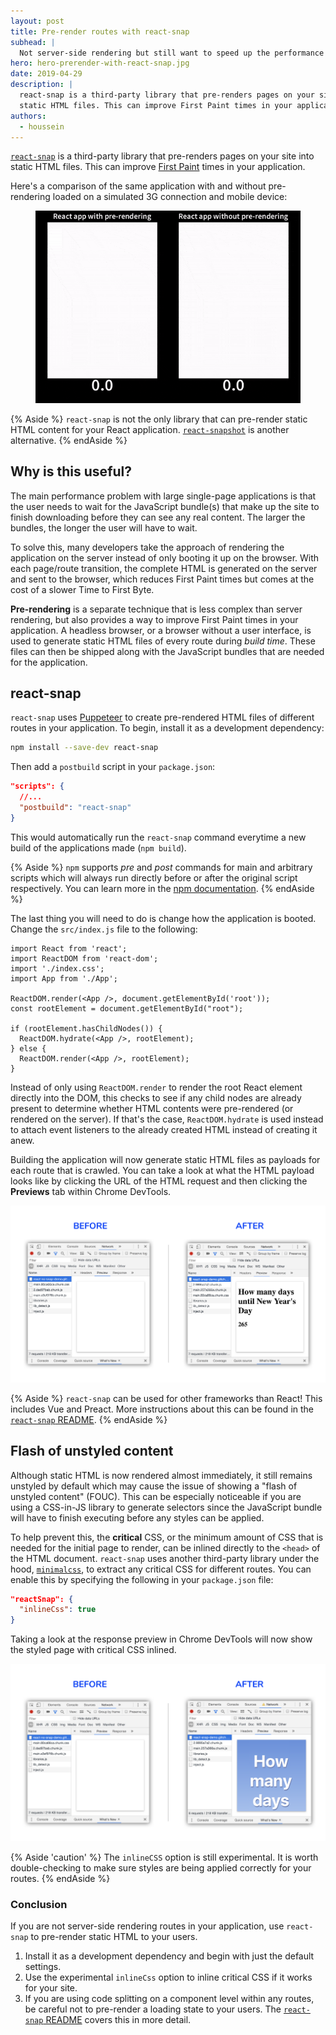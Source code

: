 ```yaml
---
layout: post
title: Pre-render routes with react-snap
subhead: |
  Not server-side rendering but still want to speed up the performance of your React site? Try pre-rendering!
hero: hero-prerender-with-react-snap.jpg
date: 2019-04-29
description: |
  react-snap is a third-party library that pre-renders pages on your site into
  static HTML files. This can improve First Paint times in your application.
authors:
  - houssein
---
```


[`react-snap`](https://github.com/stereobooster/react-snap) is a third-party
library that pre-renders pages on your site into static HTML files. This can
improve
[First Paint](https://developers.google.com/web/fundamentals/performance/user-centric-performance-metrics#first_paint_and_first_contentful_paint)
times in your application.

Here's a comparison of the same application with and without pre-rendering
loaded on a simulated 3G connection and mobile device:

<figure class="w-figure  w-figure--center">
  <img class="w-screenshot" src="./compare.gif" alt="A side by side loading comparsion. The version using pre-rendering loads 4.2 seconds faster.">
</figure>

{% Aside %}
  `react-snap` is not the only library that can pre-render static HTML content
  for your React application.
  [`react-snapshot`](https://github.com/geelen/react-snapshot)
  is another alternative.
{% endAside %}

## Why is this useful?

The main performance problem with large single-page applications is that the
user needs to wait for the JavaScript bundle(s) that make up the site to finish
downloading before they can see any real content. The larger the bundles, the
longer the user will have to wait.

To solve this, many developers take the approach of rendering the application on
the server instead of only booting it up on the browser. With each
page/route transition, the complete HTML is generated on the server and sent to
the browser, which reduces First Paint times but comes at the cost of a slower
Time to First Byte.

**Pre-rendering** is a separate technique that is less complex than server
rendering, but also provides a way to improve First Paint times in your
application. A headless browser, or a browser without a user interface, is used
to generate static HTML files of every route during _build time_. These files
can then be shipped along with the JavaScript bundles that are needed for the
application.

## react-snap

`react-snap` uses [Puppeteer](https://github.com/GoogleChrome/puppeteer) to
create pre-rendered HTML files of different routes in your application. To
begin, install it as a development dependency:

```bash
npm install --save-dev react-snap
```

Then add a `postbuild` script in your `package.json`:

```json
"scripts": {
  //...
  "postbuild": "react-snap"
}
```

This would automatically run the `react-snap` command everytime a new build of
the applications made (`npm build`).

{% Aside %}
  `npm` supports _pre_ and _post_ commands for main and arbitrary scripts which
  will always run directly before or after the original script respectively. You
  can learn more in the
  [npm documentation](https://docs.npmjs.com/misc/scripts).
{% endAside %}

The last thing you will need to do is change how the application is booted.
Change the `src/index.js` file to the following:

```js/6,8-12/5
import React from 'react';
import ReactDOM from 'react-dom';
import './index.css';
import App from './App';

ReactDOM.render(<App />, document.getElementById('root'));
const rootElement = document.getElementById("root");

if (rootElement.hasChildNodes()) {
  ReactDOM.hydrate(<App />, rootElement);
} else {
  ReactDOM.render(<App />, rootElement);
}
```

Instead of only using `ReactDOM.render` to render the root React element
directly into the DOM, this checks to see if any child nodes are already present
to determine whether HTML contents were pre-rendered (or rendered on the
server). If that's the case, `ReactDOM.hydrate` is used instead to attach event
listeners to the already created HTML instead of creating it anew.

Building the application will now generate static HTML files as payloads for
each route that is crawled. You can take a look at what the HTML payload looks
like by clicking the URL of the HTML request and then clicking the **Previews**
tab within Chrome DevTools.

<img class="w-screenshot" src="./preview-html.png" alt="A before and after comparison. The after shot shows content has rendered.">

{% Aside %}
  `react-snap` can be used for other frameworks than React! This includes Vue
  and Preact. More instructions about this can be found in the
  [`react-snap` README](https://github.com/stereobooster/react-snap).
{% endAside %}

## Flash of unstyled content

Although static HTML is now rendered almost immediately, it still remains
unstyled by default which may cause the issue of showing a "flash of unstyled
content" (FOUC). This can be especially noticeable if you are using a CSS-in-JS
library to generate selectors since the JavaScript bundle will have to finish
executing before any styles can be applied.

To help prevent this, the **critical** CSS, or the minimum amount of CSS that is
needed for the initial page to render, can be inlined directly to the `<head>`
of the HTML document. `react-snap` uses another third-party library under the
hood, [`minimalcss`](https://github.com/peterbe/minimalcss), to extract any
critical CSS for different routes. You can enable this by specifying the
following in your `package.json` file:

```json
"reactSnap": {
  "inlineCss": true
}
```

Taking a look at the response preview in Chrome DevTools will now show the styled page with critical CSS inlined.

<img class="w-screenshot" src="./preview-critical-css-inline.png" alt="A before and after comparison. The after shot shows content has rendered and is styled because of inlined critical CSS.">

{% Aside 'caution' %}
  The `inlineCSS` option is still experimental. It is worth double-checking to
  make sure styles are being applied correctly for your routes.
{% endAside %}

### Conclusion

If you are not server-side rendering routes in your application, use
`react-snap` to pre-render static HTML to your users.

1. Install it as a development dependency and begin with just the default
   settings.
2. Use the experimental `inlineCss` option to inline critical CSS if it works
   for your site.
3. If you are using code splitting on a component level within any routes, be
   careful not to pre-render a loading state to your users. The
   [`react-snap` README](https://github.com/stereobooster/react-snap#async-components)
   covers this in more detail.
